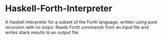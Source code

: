 # Haskell-Forth-Interpreter
A Haskell interpreter for a subset of the Forth language, written using pure recursion with no loops. Reads Forth commands from an input file and writes stack results to an output file.
